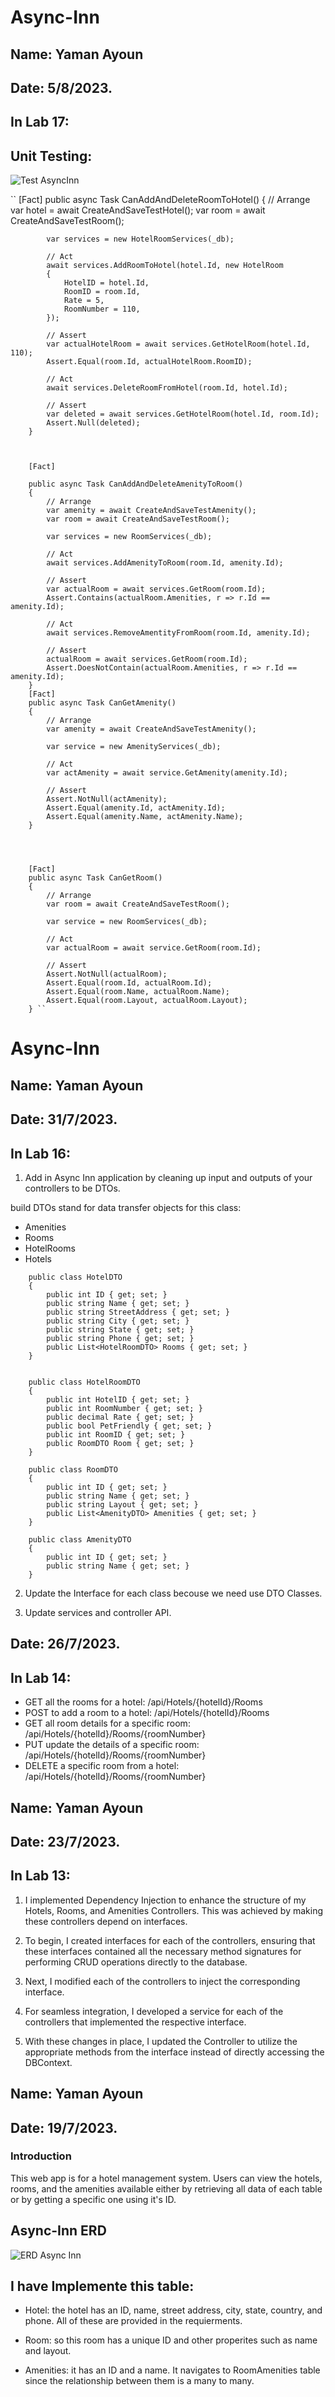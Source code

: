 #  Async-Inn

## Name: Yaman Ayoun
## Date: 5/8/2023.

## In Lab 17:

## Unit Testing:

![Test AsyncInn](Asserts/AsyncInnTest.png)


``    [Fact]
        public async Task CanAddAndDeleteRoomToHotel()
        {
            // Arrange
            var hotel = await CreateAndSaveTestHotel();
            var room = await CreateAndSaveTestRoom();

            var services = new HotelRoomServices(_db);

            // Act
            await services.AddRoomToHotel(hotel.Id, new HotelRoom
            {
                HotelID = hotel.Id,
                RoomID = room.Id,
                Rate = 5,
                RoomNumber = 110,
            });

            // Assert
            var actualHotelRoom = await services.GetHotelRoom(hotel.Id, 110);
            Assert.Equal(room.Id, actualHotelRoom.RoomID);

            // Act
            await services.DeleteRoomFromHotel(room.Id, hotel.Id);

            // Assert
            var deleted = await services.GetHotelRoom(hotel.Id, room.Id);
            Assert.Null(deleted);
        }

        
        
        [Fact]
        
        public async Task CanAddAndDeleteAmenityToRoom()
        {
            // Arrange
            var amenity = await CreateAndSaveTestAmenity();
            var room = await CreateAndSaveTestRoom();

            var services = new RoomServices(_db);

            // Act
            await services.AddAmenityToRoom(room.Id, amenity.Id);

            // Assert
            var actualRoom = await services.GetRoom(room.Id);
            Assert.Contains(actualRoom.Amenities, r => r.Id == amenity.Id);

            // Act
            await services.RemoveAmentityFromRoom(room.Id, amenity.Id);

            // Assert
            actualRoom = await services.GetRoom(room.Id);
            Assert.DoesNotContain(actualRoom.Amenities, r => r.Id == amenity.Id);
        }
        [Fact]
        public async Task CanGetAmenity()
        {
            // Arrange
            var amenity = await CreateAndSaveTestAmenity();

            var service = new AmenityServices(_db);

            // Act
            var actAmenity = await service.GetAmenity(amenity.Id);

            // Assert
            Assert.NotNull(actAmenity);
            Assert.Equal(amenity.Id, actAmenity.Id);
            Assert.Equal(amenity.Name, actAmenity.Name);
        }




        [Fact]
        public async Task CanGetRoom()
        {
            // Arrange
            var room = await CreateAndSaveTestRoom();

            var service = new RoomServices(_db);

            // Act
            var actualRoom = await service.GetRoom(room.Id);

            // Assert
            Assert.NotNull(actualRoom);
            Assert.Equal(room.Id, actualRoom.Id);
            Assert.Equal(room.Name, actualRoom.Name);
            Assert.Equal(room.Layout, actualRoom.Layout);
        } ``



#  Async-Inn

## Name: Yaman Ayoun
## Date: 31/7/2023.

## In Lab 16:

1. Add in Async Inn application by cleaning up input and outputs of your controllers to be DTOs.

build DTOs stand for data transfer objects for this class:

* Amenities
* Rooms
* HotelRooms
* Hotels
```
    public class HotelDTO
    {
        public int ID { get; set; }
        public string Name { get; set; }
        public string StreetAddress { get; set; }
        public string City { get; set; }
        public string State { get; set; }
        public string Phone { get; set; }
        public List<HotelRoomDTO> Rooms { get; set; }
    }


    public class HotelRoomDTO
    {
        public int HotelID { get; set; }
        public int RoomNumber { get; set; }
        public decimal Rate { get; set; }
        public bool PetFriendly { get; set; }
        public int RoomID { get; set; }
        public RoomDTO Room { get; set; }
    }

    public class RoomDTO
    {
        public int ID { get; set; }
        public string Name { get; set; }
        public string Layout { get; set; }
        public List<AmenityDTO> Amenities { get; set; }
    }

    public class AmenityDTO
    {
        public int ID { get; set; }
        public string Name { get; set; }
    }
```

2. Update the Interface for each class becouse we need use DTO Classes.

3. Update services and controller API.

## Date: 26/7/2023.

## In Lab 14:

* GET all the rooms for a hotel: /api/Hotels/{hotelId}/Rooms
* POST to add a room to a hotel: /api/Hotels/{hotelId}/Rooms
* GET all room details for a specific room: /api/Hotels/{hotelId}/Rooms/{roomNumber}
* PUT update the details of a specific room: /api/Hotels/{hotelId}/Rooms/{roomNumber}
* DELETE a specific room from a hotel: /api/Hotels/{hotelId}/Rooms/{roomNumber}


## Name: Yaman Ayoun
## Date: 23/7/2023.

## In Lab 13:

1. I implemented Dependency Injection to enhance the structure of my Hotels, Rooms, and Amenities Controllers. This was achieved by making these controllers depend on interfaces.

2. To begin, I created interfaces for each of the controllers, ensuring that these interfaces contained all the necessary method signatures for performing CRUD operations directly to the database.

3. Next, I modified each of the controllers to inject the corresponding interface.

4. For seamless integration, I developed a service for each of the controllers that implemented the respective interface.

5. With these changes in place, I updated the Controller to utilize the appropriate methods from the interface instead of directly accessing the DBContext.

## Name: Yaman Ayoun
## Date: 19/7/2023.

### Introduction
This web app is for a hotel management system. Users can view the hotels, rooms, and the amenities available either by retrieving all data of each table or by getting a specific one using it's ID.

## Async-Inn ERD 
![ERD Async Inn](Async-Inn-Management-System/Asserts/AsyncInn.png)

## I have Implemente this table:
* Hotel: the hotel has an ID, name, street address, city, state, country, and phone. All of these are provided in the requierments.

* Room: so this room has a unique ID and other properites such as name and layout.

* Amenities: it has an ID and a name. It navigates to RoomAmenities table since the relationship between them is a many to many.


